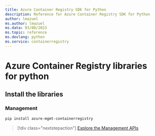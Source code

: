 ```yaml
---
title: Azure Container Registry SDK for Python
description: Reference for Azure Container Registry SDK for Python
author: lmazuel
ms.author: lmazuel
ms.data: 03/08/2023
ms.topic: reference
ms.devlang: python
ms.service: containerregistry
---
```

# Azure Container Registry libraries for python

## Install the libraries


### Management

```bash
pip install azure-mgmt-containerregistry
```
> [!div class="nextstepaction"]
> [Explore the Management APIs](/python/api/overview/azure/containerregistry/management)